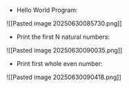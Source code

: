 - Hello World Program:

![[Pasted image 20250630085730.png]]

- Print the first N natural numbers:

![[Pasted image 20250630090035.png]]

- Print first whole even number:

![[Pasted image 20250630090418.png]]


